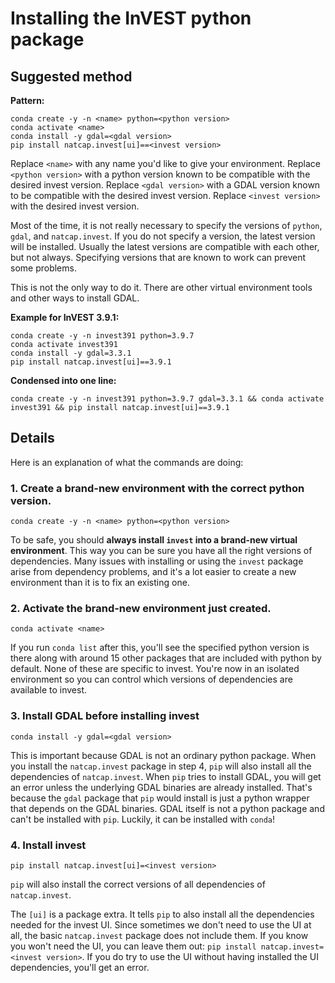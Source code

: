 # Installing the InVEST python package

## Suggested method

**Pattern:**
```
conda create -y -n <name> python=<python version>
conda activate <name>
conda install -y gdal=<gdal version>
pip install natcap.invest[ui]==<invest version>
```
Replace `<name>` with any name you'd like to give your environment.
Replace `<python version>` with a python version known to be compatible with the desired invest version.
Replace `<gdal version>` with a GDAL version known to be compatible with the desired invest version.
Replace `<invest version>` with the desired invest version.

Most of the time, it is not really necessary to specify the versions of `python`, `gdal`, and `natcap.invest`. If you do not specify a version, the latest version will be installed. Usually the latest versions are compatible with each other, but not always. Specifying versions that are known to work can prevent some problems.

This is not the only way to do it. There are other virtual environment tools and other ways to install GDAL. 

**Example for InVEST 3.9.1:**
```
conda create -y -n invest391 python=3.9.7
conda activate invest391
conda install -y gdal=3.3.1
pip install natcap.invest[ui]==3.9.1
```

**Condensed into one line:**
```
conda create -y -n invest391 python=3.9.7 gdal=3.3.1 && conda activate invest391 && pip install natcap.invest[ui]==3.9.1
```

## Details
Here is an explanation of what the commands are doing:
### 1. Create a brand-new environment with the correct python version.
   `conda create -y -n <name> python=<python version>`
   
   To be safe, you should **always install `invest` into a brand-new virtual environment**. This way you can be sure you have all the right versions of dependencies. Many issues with installing or using the `invest` package arise from dependency problems, and it's a lot easier to create a new environment than it is to fix an existing one.
   
### 2. Activate the brand-new environment just created.
   `conda activate <name>`

   If you run `conda list` after this, you'll see the specified python version is there along with around 15 other packages that are included with python by default. None of these are specific to invest. You're now in an isolated environment so you can control which versions of dependencies are available to invest.
   
### 3. Install GDAL before installing invest
   `conda install -y gdal=<gdal version>`
  
   This is important because GDAL is not an ordinary python package. When you install the `natcap.invest` package in step 4, `pip` will also install all the dependencies of `natcap.invest`. When `pip` tries to install GDAL, you will get an error unless the underlying GDAL binaries are already installed. That's because the `gdal` package that `pip` would install is just a python wrapper that depends on the GDAL binaries. GDAL itself is not a python package and can't be installed with `pip`. Luckily, it can be installed with `conda`!
   
### 4. Install invest
   `pip install natcap.invest[ui]=<invest version>`
  
   `pip` will also install the correct versions of all dependencies of `natcap.invest`.
   
   The `[ui]` is a package extra. It tells `pip` to also install all the dependencies needed for the invest UI. Since sometimes we don't need to use the UI at all, the basic `natcap.invest` package does not include them. If you know you won't need the UI, you can leave them out: `pip install natcap.invest=<invest version>`. If you do try to use the UI without having installed the UI dependencies, you'll get an error.
